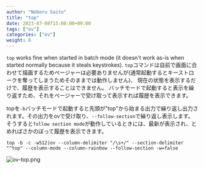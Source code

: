 ```yaml
---
author: "Noboru Saito"
title: "top"
date: 2023-07-08T15:00:00+09:00
tags: ["ov"]
categories: ["ov"]
weight: 8
---
```


`top` works fine when started in batch mode (it doesn't work as-is when started normally because it steals keystrokes).
`top`コマンドは自前で画面に合わせて描画するためページャーは必要ありませんが(通常起動するとキーストロークを奪ってしまうためそのままでは動作しません)、
現在の状態を表示するだけで、履歴を表示することはできません。
バッチモードで起動すると表示を繰り返すため、それをページャーで受け取って表示すれば履歴を表示できます。

topを`-b`バッチモードで起動すると先頭が"top"から始まる出力で繰り返し出力されます。その出力をovで受け取り、`--follow-section`で繰り返し表示します。
そうすると`follow section mode`が動作しているときには、最新が表示され、とめればさかのぼって履歴を表示できます。

```console
top -b -c -w512|ov --column-delimiter "/\s+/" --section-delimiter "^top" --column-mode --column-rainbow --follow-section -w=false
```


![ov-top.png](/ov/ov-top.gif)
